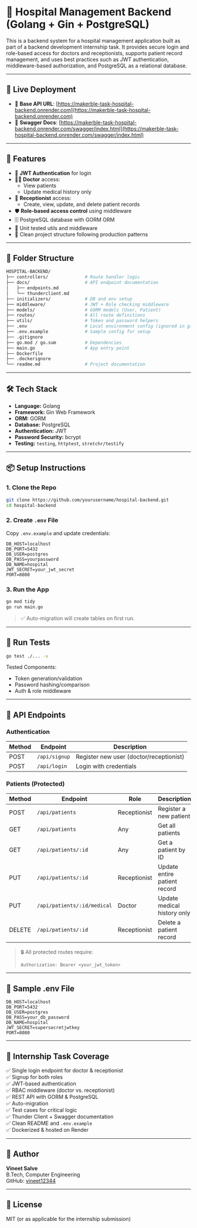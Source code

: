 # 🏥 Hospital Management Backend (Golang + Gin + PostgreSQL)

This is a backend system for a hospital management application built as part of a backend development internship task. It provides secure login and role-based access for doctors and receptionists, supports patient record management, and uses best practices such as JWT authentication, middleware-based authorization, and PostgreSQL as a relational database.

---

## 🚀 Live Deployment

- 🔗 **Base API URL**: [https://makerble-task-hospital-backend.onrender.com](https://makerble-task-hospital-backend.onrender.com)
- 📘 **Swagger Docs**: [https://makerble-task-hospital-backend.onrender.com/swagger/index.html](https://makerble-task-hospital-backend.onrender.com/swagger/index.html)

---

## 🚀 Features

- 🔐 **JWT Authentication** for login
- 👩‍⚕️ **Doctor** access:
  - View patients
  - Update medical history only
- 🧾 **Receptionist** access:
  - Create, view, update, and delete patient records
- 🛡️ **Role-based access control** using middleware
- 🗄️ PostgreSQL database with GORM ORM
- 🧪 Unit tested utils and middleware
- 🧱 Clean project structure following production patterns

---

## 📁 Folder Structure

```bash
HOSPITAL-BACKEND/
├── controllers/              # Route handler logic
├── docs/                     # API endpoint documentation
│   ├── endpoints.md
│   └── thunderclient.md
├── initializers/             # DB and env setup
├── middleware/               # JWT + Role checking middleware
├── models/                   # GORM models (User, Patient)
├── routes/                   # All route definitions
├── utils/                    # Token and password helpers
├── .env                      # Local environment config (ignored in git)
├── .env.example              # Sample config for setup
├── .gitignore
├── go.mod / go.sum           # Dependencies
├── main.go                   # App entry point
├── Dockerfile
├── .dockerignore
└── readme.md                 # Project documentation
```

---

## 🛠️ Tech Stack

- **Language:** Golang
- **Framework:** Gin Web Framework
- **ORM:** GORM
- **Database:** PostgreSQL
- **Authentication:** JWT
- **Password Security:** bcrypt
- **Testing:** `testing`, `httptest`, `stretchr/testify`

---

## 📦 Setup Instructions

### 1. Clone the Repo

```bash
git clone https://github.com/yourusername/hospital-backend.git
cd hospital-backend
```

### 2. Create `.env` File

Copy `.env.example` and update credentials:

```env
DB_HOST=localhost
DB_PORT=5432
DB_USER=postgres
DB_PASS=yourpassword
DB_NAME=hospital
JWT_SECRET=your_jwt_secret
PORT=8080
```

### 3. Run the App

```bash
go mod tidy
go run main.go
```

> ✅ Auto-migration will create tables on first run.

---

## 🧪 Run Tests

```bash
go test ./... -v
```

Tested Components:
- Token generation/validation
- Password hashing/comparison
- Auth & role middleware

---

## 🔐 API Endpoints

### Authentication

| Method | Endpoint        | Description                       |
|--------|------------------|-----------------------------------|
| POST   | `/api/signup`    | Register new user (doctor/receptionist) |
| POST   | `/api/login`     | Login with credentials            |

### Patients (Protected)

| Method | Endpoint                     | Role         | Description                      |
|--------|-------------------------------|--------------|----------------------------------|
| POST   | `/api/patients`              | Receptionist | Register a new patient           |
| GET    | `/api/patients`              | Any          | Get all patients                 |
| GET    | `/api/patients/:id`          | Any          | Get a patient by ID              |
| PUT    | `/api/patients/:id`          | Receptionist | Update entire patient record     |
| PUT    | `/api/patients/:id/medical`  | Doctor       | Update medical history only      |
| DELETE | `/api/patients/:id`          | Receptionist | Delete a patient record          |

> 🔒 All protected routes require:
> ```
> Authorization: Bearer <your_jwt_token>
> ```

---

## 📄 Sample .env File

```env
DB_HOST=localhost
DB_PORT=5432
DB_USER=postgres
DB_PASS=your_db_password
DB_NAME=hospital
JWT_SECRET=supersecretjwtkey
PORT=8080
```

---

## 🧾 Internship Task Coverage

✅ Single login endpoint for doctor & receptionist  
✅ Signup for both roles  
✅ JWT-based authentication  
✅ RBAC middleware (doctor vs. receptionist)  
✅ REST API with GORM & PostgreSQL  
✅ Auto-migration  
✅ Test cases for critical logic  
✅ Thunder Client + Swagger documentation  
✅ Clean README and `.env.example`  
✅ Dockerized & hosted on Render

---

## 👤 Author

**Vineet Salve**  
B.Tech, Computer Engineering   
GitHub: [vineet12344](https://github.com/vineet12344)

---

## 📎 License

MIT (or as applicable for the internship submission)

